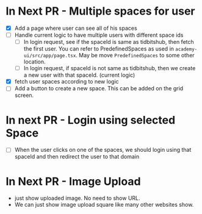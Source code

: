 # In Next PR - Multiple spaces for user
- [x] Add a page where user can see all of his spaces
- [ ] Handle current logic to have multiple users with different space ids
  - [ ] In login request, see if the spaceId is same as tidbitshub, then fetch the first user. You can refer to PredefinedSpaces as used in `academy-ui/src/app/page.tsx`. May be move `PredefinedSpaces` to some other location.
  - [ ] In login request, if spaceId is not same as tidbitshub, then we create a new user with that spaceId. (current logic)
- [x] fetch user spaces according to new logic
- [ ] Add a button to create a new space. This can be added on the grid screen.

# In next PR - Login using selected Space
- [ ] When the user clicks on one of the spaces, we should login using that spaceId and then redirect the user to that domain


# In Next PR - Image Upload
- just show uploaded image. No need to show URL.
- We can just show image upload square like many other websites show.

